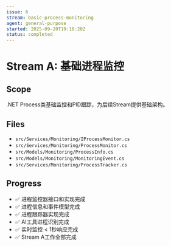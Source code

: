 ```yaml
---
issue: 6
stream: basic-process-monitoring
agent: general-purpose
started: 2025-09-20T19:18:20Z
status: completed
---
```


# Stream A: 基础进程监控

## Scope
.NET Process类基础监控和PID跟踪，为后续Stream提供基础架构。

## Files
- `src/Services/Monitoring/IProcessMonitor.cs`
- `src/Services/Monitoring/ProcessMonitor.cs`
- `src/Models/Monitoring/ProcessInfo.cs`
- `src/Models/Monitoring/MonitoringEvent.cs`
- `src/Services/Monitoring/ProcessTracker.cs`

## Progress
- ✅ 进程监控器接口和实现完成
- ✅ 进程信息和事件模型完成
- ✅ 进程跟踪器实现完成
- ✅ AI工具进程识别完成
- ✅ 实时监控 < 1秒响应完成
- ✅ Stream A工作全部完成